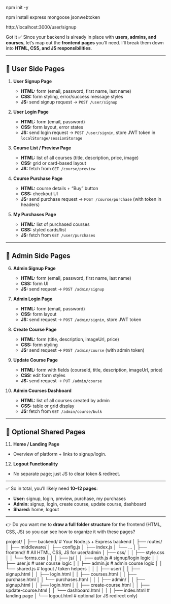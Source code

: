 npm init -y

npm install express mongoose jsonwebtoken

http://localhost:3000/user/signup


Got it ✅ Since your backend is already in place with **users, admins, and courses**, let’s map out the **frontend pages** you’ll need. I’ll break them down into **HTML, CSS, and JS responsibilities**.

---

## 🔹 User Side Pages

1. **User Signup Page**

   * **HTML:** form (email, password, first name, last name)
   * **CSS:** form styling, error/success message styles
   * **JS:** send signup request → `POST /user/signup`

2. **User Login Page**

   * **HTML:** form (email, password)
   * **CSS:** form layout, error states
   * **JS:** send login request → `POST /user/signin`, store JWT token in `localStorage/sessionStorage`

3. **Course List / Preview Page**

   * **HTML:** list of all courses (title, description, price, image)
   * **CSS:** grid or card-based layout
   * **JS:** fetch from `GET /course/preview`

4. **Course Purchase Page**

   * **HTML:** course details + “Buy” button
   * **CSS:** checkout UI
   * **JS:** send purchase request → `POST /course/purchase` (with token in headers)

5. **My Purchases Page**

   * **HTML:** list of purchased courses
   * **CSS:** styled cards/list
   * **JS:** fetch from `GET /user/purchases`

---

## 🔹 Admin Side Pages

6. **Admin Signup Page**

   * **HTML:** form (email, password, first name, last name)
   * **CSS:** form UI
   * **JS:** send request → `POST /admin/signup`

7. **Admin Login Page**

   * **HTML:** form (email, password)
   * **CSS:** form layout
   * **JS:** send request → `POST /admin/signin`, store JWT token

8. **Create Course Page**

   * **HTML:** form (title, description, imageUrl, price)
   * **CSS:** form styling
   * **JS:** send request → `POST /admin/course` (with admin token)

9. **Update Course Page**

   * **HTML:** form with fields (courseId, title, description, imageUrl, price)
   * **CSS:** edit form styles
   * **JS:** send request → `PUT /admin/course`

10. **Admin Courses Dashboard**

    * **HTML:** list of all courses created by admin
    * **CSS:** table or grid display
    * **JS:** fetch from `GET /admin/course/bulk`

---

## 🔹 Optional Shared Pages

11. **Home / Landing Page**

* Overview of platform + links to signup/login.

12. **Logout Functionality**

* No separate page; just JS to clear token & redirect.

---

✅ So in total, you’ll likely need **10–12 pages**:

* **User:** signup, login, preview, purchase, my purchases
* **Admin:** signup, login, create course, update course, dashboard
* **Shared:** home, logout

---

👉 Do you want me to **draw a full folder structure** for the frontend (HTML, CSS, JS) so you can see how to organize it with these pages?

project/
│
├── backend/                 # Your Node.js + Express backend
│   ├── routes/
│   ├── middleware/
│   ├── config.js
│   ├── index.js
│   └── ...
│
├── frontend/                # All HTML, CSS, JS for user/admin
│   ├── css/
│   │   ├── style.css
│   │   └── forms.css
│   │
│   ├── js/
│   │   ├── auth.js          # signup/login logic
│   │   ├── user.js          # user course logic
│   │   ├── admin.js         # admin course logic
│   │   └── shared.js        # logout / token helpers
│   │
│   ├── user/
│   │   ├── signup.html
│   │   ├── login.html
│   │   ├── courses.html
│   │   ├── purchase.html
│   │   └── purchases.html
│   │
│   ├── admin/
│   │   ├── signup.html
│   │   ├── login.html
│   │   ├── create-course.html
│   │   ├── update-course.html
│   │   └── dashboard.html
│   │
│   ├── index.html           # landing page
│   └── logout.html          # optional (or JS redirect only)


